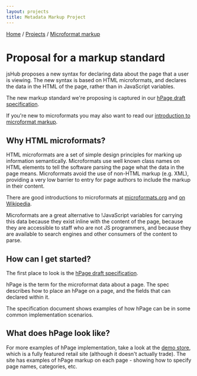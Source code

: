 ```yaml
---
layout: projects
title: Metadata Markup Project 
---
```


<p class="path noprint">
  <a class="pathentry" href="/">Home</a> 
  <span class="pathentry sep">/</span>
  <a class="pathentry" href="/projects/">Projects</a> 
  <span class="pathentry sep">/</span>
  <a class="pathentry" href="/projects/markup/">Microformat markup</a> 
  <br style="clear: both" />
</p>


# Proposal for a markup standard #

jsHub proposes a new syntax for declaring data about the page that a user is viewing. The new syntax is based on HTML microformats, and declares the data in the HTML of the page, rather than in JavaScript variables.

The new markup standard we're proposing is captured in our [hPage draft specification](/hPage).

If you're new to microformats you may also want to read our [introduction to microformat markup](introduction.html).

## Why HTML microformats? ##
HTML microformats are a set of simple design principles for marking up information semantically. Microformats use well known class names on HTML elements to tell the software parsing the page what the data in the page means. Microformats avoid the use of non-HTML markup (e.g. XML), providing a very low barrier to entry for page authors to include the markup in their content.

There are good introductions to microformats at [microformats.org](http://microformats.org/) and [on Wikipedia](http://en.wikipedia.org/wiki/Microformats).

Microformats are a great alternative to !JavaScript variables for carrying this data because they exist inline with the content of the page, because they are accessible to staff who are not JS programmers, and because they are available to search engines and other consumers of the content to parse.

## How can I get started? ##

The first place to look is the [hPage draft specification](/hPage). 

hPage is the term for the microformat data about a page. The spec describes how to place an hPage on a page, and the fields that can declared within it.

The specification document shows examples of how hPage can be in some common implementation scenarios.

## What does hPage look like? ##
For more examples of hPage implementation, take a look at the [demo store](/projects/demos/), which is a fully featured retail site (although it doesn't actually trade). The site has examples of hPage markup on each page - showing how to specify page names, categories, etc.
